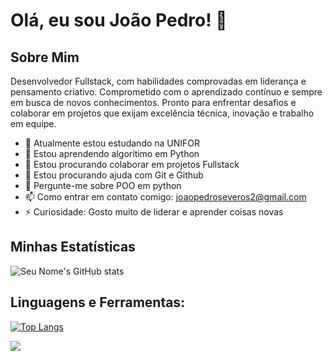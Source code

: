 
# Olá, eu sou João Pedro! 👋

## Sobre Mim
Desenvolvedor Fullstack, com habilidades comprovadas em liderança e pensamento criativo. Comprometido com o aprendizado contínuo e sempre em busca de novos conhecimentos. Pronto para enfrentar desafios e colaborar em projetos que exijam excelência técnica, inovação e trabalho em equipe.

- 🔭 Atualmente estou estudando na UNIFOR
- 🌱 Estou aprendendo algorítimo em Python
- 👯 Estou procurando colaborar em projetos Fullstack
- 🤔 Estou procurando ajuda com Git e Github
- 💬 Pergunte-me sobre POO em python
- 📫 Como entrar em contato comigo: joaopedroseveros2@gmail.com
- ⚡ Curiosidade: Gosto muito de liderar e aprender coisas novas

## Minhas Estatísticas

![Seu Nome's GitHub stats](https://github-readme-stats.vercel.app/api?username=pedrosevero01&show_icons=true)

## Linguagens e Ferramentas:
[![Top Langs](https://github-readme-stats.vercel.app/api/top-langs/?username=pedrosevero01&layout=compact)](https://github.com/anuraghazra/github-readme-stats)


<a href="https://www.linkedin.com/in/jo%C3%A3o-pedro-severo-6bb5062b7/">
<img src="https://img.shields.io/badge/LinkedIn-0077B5?style=for-the-badge&logo=linkedin&logoColor=white"/>
</a>
